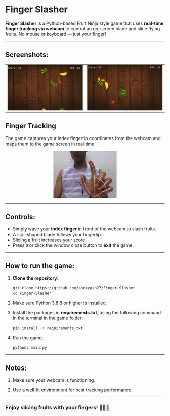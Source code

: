 # Finger Slasher

**Finger Slasher** is a Python-based Fruit Ninja style game that uses **real-time finger tracking via webcam** to control an on-screen blade and slice flying fruits. No mouse or keyboard — just your finger!

***

## Screenshots:

<table>
  <tr>
    <td align="center">
      <img src="./images/1.png" width="500" />
    </td>
    <td align="center">
      <img src="./images/2.png" width="500" />
    </td>
  </tr>
</table>

## Finger Tracking

The game captures your index fingertip coordinates from the webcam and maps them to the game screen in real time.

<p align="center">
  <img src="./images/3.png" width="40%" />
</p>

***

## Controls:

- Simply wave your **index finger** in front of the webcam to slash fruits.
- A star-shaped blade follows your fingertip.
- Slicing a fruit increases your score.
- Press `Q` or click the window close button to **exit** the game.

***

## How to run the game:
1. **Clone the repository**:
   ```bash
   git clone https://github.com/apexyash27/Finger-Slasher
   cd Finger-Slasher
   ```

2. Make sure Python 3.8.8 or higher is installed.

3. Install the packages in <b>requirements.txt</b>, using the following command in the terminal in the game folder:
   ```bash
   pip install -r requirements.txt
   ```

4. Run the game:
   ```bash
   python3 main.py
   ```

***

## Notes:
1. Make sure your webcam is functioning.

2. Use a well-lit environment for best tracking performance.

***

### Enjoy slicing fruits with your fingers! 🍉🍌🍊


